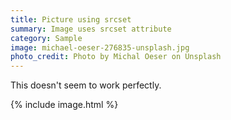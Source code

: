 ```yaml
---
title: Picture using srcset
summary: Image uses srcset attribute
category: Sample
image: michael-oeser-276835-unsplash.jpg
photo_credit: Photo by Michal Oeser on Unsplash
---
```


This doesn't seem to work perfectly.

{% include image.html %}
